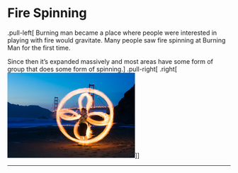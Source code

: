 # Fire Spinning

.pull-left[
Burning man became a place where people were interested in playing with fire 
would gravitate. Many people saw fire spinning at Burning Man for the first 
time.

Since then it’s expanded massively and most areas have some form of group that 
does some form of spinning.]
.pull-right[
.right[![Picture](img/firespinning.jpg)]]

---


